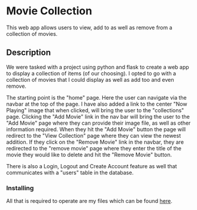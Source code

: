# Movie Collection

This web app allows users to view, add to as well as remove from a collection of movies.

## Description

We were tasked with a project using python and flask to create a web app to display a collection of items (of our choosing).
I opted to go with a collection of movies that I could display as well as add too and even remove.

The starting point is the "home" page. Here the user can navigate via the navbar at the top of the page. I have also added a link to the center "Now Playing" image that when clicked,
will bring the user to the "collections" page. Clicking the "Add Movie" link in the nav bar will bring the user to the "Add Movie" page where they can provide their image file,
as well as other information required. When they hit the "Add Movie" button the page will redirect to the "View Collection" page where they can view the newest addition.
If they click on the "Remove Movie" link in the navbar, they are redirected to the "remove movie" page where they enter the title of the movie they would like to delete and hit the "Remove Movie" button.

There is also a Login, Logout and Create Account feature as well that communicates with a "users" table in the database.

### Installing

All that is required to operate are my files which can be found [here](https://github.com/Lawrence-Downey/flask-project).
